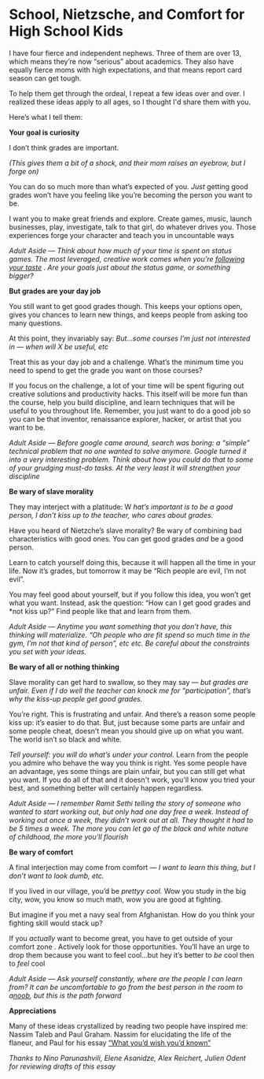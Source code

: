 # School, Nietzsche, and Comfort for High School Kids


I have four fierce and independent nephews. Three of them are over 13, which
means they’re now “serious” about academics. They also have equally fierce
moms with high expectations, and that means report card season can get tough.

To help them get through the ordeal, I repeat a few ideas over and over. I
realized these ideas apply to all ages, so I thought I'd share them with you.

Here’s what I tell them:

**Your goal is curiosity**

I don’t think grades are important.

 _(This gives them a bit of a shock, and their mom raises an eyebrow, but I
forge on)_

You can do so much more than what’s expected of you. _Just_ getting good
grades won’t have you feeling like you’re becoming the person you want to be.

I want you to make great friends and explore. Create games, music, launch
businesses, play, investigate, talk to that girl, do whatever drives you.
Those experiences forge your character and teach you in uncountable ways

 _Adult Aside —_ _Think about how much of your time is spent on status games.
The most leveraged, creative work comes when you’re_ [_following your
taste_](https://www.stopa.io/post/230) _. Are your goals just about the status
game, or something bigger?_

 **But grades are your day job**

You still want to get good grades though. This keeps your options open, gives
you chances to learn new things, and keeps people from asking too many
questions.

At this point, they invariably say: _But…some courses I’m just not interested
in — when will X be useful, etc_

Treat this as your day job and a challenge. What’s the minimum time you need
to spend to get the grade you want on those courses?

If you focus on the challenge, a lot of your time will be spent figuring out
creative solutions and productivity hacks. This itself will be more fun than
the course, help you build discipline, and learn techniques that will be
useful to you throughout life. Remember, you just want to do a good job so you
can be that inventor, renaissance explorer, hacker, or artist that you want to
be.

_Adult Aside —_ _Before google came around, search was boring: a “simple”
technical problem that no one wanted to solve anymore. Google turned it into a
very interesting problem. Think about how you could do that to some of your
grudging must-do tasks. At the very least it will strengthen your discipline_

 **Be wary of slave morality**

They may interject with a platitude: W _hat’s important is to be a good
person, I don’t kiss up to the teacher, who cares about grades._

Have you heard of Nietzche’s slave morality? Be wary of combining bad
characteristics with good ones. You can get good grades _and_ be a good
person.

Learn to catch yourself doing this, because it will happen all the time in
your life. Now it’s grades, but tomorrow it may be “Rich people are evil, I’m
not evil”.

You may feel good about yourself, but if you follow this idea, you won’t get
what you want. Instead, ask the question: “How can I get good grades and *not
kiss up?” Find people like that and learn from them.

 _Adult Aside —_ _Anytime you want something that you don’t have, this
thinking will materialize. “Oh people who are fit spend so much time in the
gym, I’m not that kind of person”, etc etc. Be careful about the constraints
you set with your ideas._

 **Be wary of all or nothing thinking**

Slave morality can get hard to swallow, so they may say — _but grades are
unfair. Even if I do well the teacher can knock me for “participation”, that’s
why the kiss-up people get good grades._

You’re right. This is frustrating and unfair. And there’s a reason some people
kiss up: it’s easier to do that. But, just because some parts are unfair and
some people cheat, doesn’t mean you should give up on what you want. The world
isn’t so black and white.

 _Tell yourself: you will do what’s under your control._ Learn from the people
you admire who behave the way you think is right. Yes some people have an
advantage, yes some things are plain unfair, but you can still get what you
want. If you do all of that and it doesn't work, you'll know you tried your
best, and something better will certainly happen regardless.

_Adult Aside —_ _I remember Ramit Sethi telling the story of someone who
wanted to start working out, but only had one day free a week. Instead of
working out once a week, they didn’t work out at all. They thought it had to
be 5 times a week. The more you can let go of the black and white nature of
childhood, the more you’ll flourish_

 **Be wary of comfort**

A final interjection may come from comfort — _I want to learn this thing, but
I don’t want to look dumb, etc._

If you lived in our village, you’d be _prettyy cool._ Wow you study in the big
city, wow, you know so much math, wow you are good at fighting.

But imagine if you met a navy seal from Afghanistan. How do you think your
fighting skill would stack up?

If you _actually_ want to become great, you have to get outside of your
comfort zone _._ Actively look for those opportunities. You’ll have an urge to
drop them because you want to feel cool…but hey it’s better to _be_ cool then
to _feel_ cool

 _Adult Aside —_ _Ask yourself constantly, where are the people I can learn
from? It can be uncomfortable to go from the best person in the room to
a[noob](http://paulgraham.com/noob.html), but this is the path forward_

**Appreciations**

Many of these ideas crystallized by reading two people have inspired me:
Nassim Taleb and Paul Graham. Nassim for elucidating the life of the flaneur,
and Paul for his essay [“What you’d wish you’d
known”](http://www.paulgraham.com/hs.html)

 _Thanks to Nino Parunashvili, Elene Asanidze, Alex Reichert, Julien Odent for
reviewing drafts of this essay_

